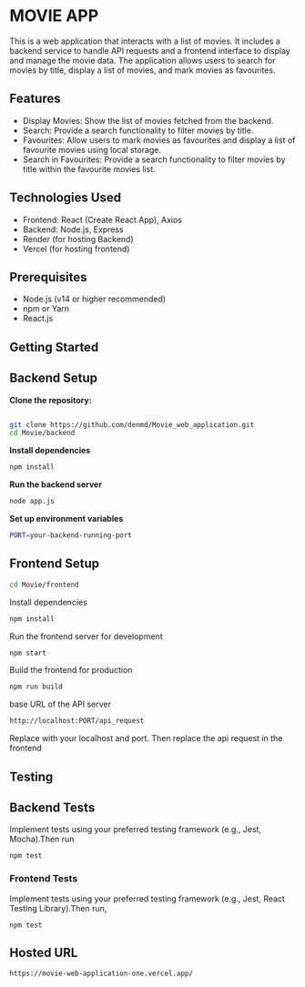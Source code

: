
# MOVIE APP

This is a web application that interacts with a list of movies. It includes a backend service to handle API requests and a frontend interface to display and manage the movie data. The application allows users to search for movies by title, display a list of movies, and mark movies as favourites.




## Features
- Display Movies: Show the list of movies fetched from the backend.
- Search: Provide a search functionality to filter movies by title.
- Favourites: Allow users to mark movies as favourites and display a list of favourite movies using local storage.
- Search in Favourites: Provide a search functionality to filter movies by title within the favourite movies list.


## Technologies Used

- Frontend: React (Create React App), Axios
- Backend: Node.js, Express
- Render (for hosting Backend)
- Vercel (for hosting frontend)


##  Prerequisites

- Node.js (v14 or higher recommended)
- npm or Yarn
- React.js
##   Getting Started

 ## Backend Setup

  **Clone the repository:**

   ```sh
  
   git clone https://github.com/denmd/Movie_web_application.git
   cd Movie/backend 

```
**Install dependencies**
 ```sh
 npm install

```
**Run the backend server**

```sh
node app.js
```

**Set up environment variables**
```sh
PORT=your-backend-running-port
```

## Frontend Setup

   ```sh
   cd Movie/frontend
```

Install dependencies
 ```sh
 npm install

```

Run the frontend server for development

``` sh
npm start
```
Build the frontend for production
```sh
npm run build
```
base URL of the API server
```sh
http://localhost:PORT/api_request
```
Replace with your localhost and port. Then replace the api request in the frontend



## Testing
## Backend Tests
Implement tests using your preferred testing framework (e.g., Jest, Mocha).Then run
``` ssh
npm test
```
### Frontend Tests

Implement tests using your preferred testing framework (e.g., Jest, React Testing Library).Then run,

``` ssh
npm test
```


## Hosted URL

```sh
https://movie-web-application-one.vercel.app/
```
